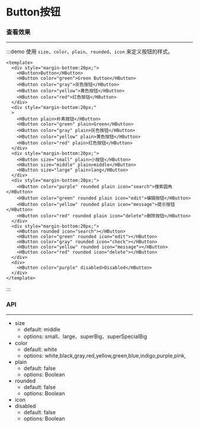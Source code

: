 # Button按钮 

### 查看效果
------
:::demo 使用 `size`、`color`、`plain`、`rounded`、`icon` 来定义按钮的样式。

```vue
<template>
  <div style="margin-bottom:20px;">
    <HButton>Button</HButton>
    <HButton color="green">Green Button</HButton>
    <HButton color="gray">灰色按钮</HButton>
    <HButton color="yellow">黄色按钮</HButton>
    <HButton color="red">红色按钮</HButton>
  </div>
  <div style="margin-bottom:20px;"
  >
    <HButton plain>朴素按钮</HButton>
    <HButton color="green" plain>Green</HButton>
    <HButton color="gray" plain>灰色按钮</HButton>
    <HButton color="yellow" plain>黄色按钮</HButton>
    <HButton color="red" plain>红色按钮</HButton>
  </div>
  <div style="margin-bottom:20px;">
    <HButton size="small" plain>小按钮</HButton>
    <HButton size="middle" plain>middle</HButton>
    <HButton size="large" plain>lang</HButton>
  </div>
  <div style="margin-bottom:20px;">
    <HButton color="purple" rounded plain icon="search">搜索圆角</HButton>
    <HButton color="green" rounded plain icon="edit">编辑按钮</HButton>
    <HButton color="yellow" rounded plain icon="message">提示按钮</HButton>
    <HButton color="red" rounded plain icon="delete">删除按钮</HButton>
  </div>
  <div style="margin-bottom:20px;">
    <HButton rounded icon="search"></HButton>
    <HButton color="green" rounded icon="edit"></HButton>
    <HButton color="gray" rounded icon="check"></HButton>
    <HButton color="yellow" rounded icon="message"></HButton>
    <HButton color="red" rounded icon="delete"></HButton>
  </div>
  <div>
    <HButton color="purple" disabled>Disabled</HButton>
  </div>
</template>
```

:::

### API
---
- size
  - default: middle
  - options: small、large、superBig、superSpecialBig
- color
  - default: white
  - options: white,black,gray,red,yellow,green,blue,indigo,purple,pink,
- plain
  - default: false
  - options: Boolean
- rounded
  - default: false
  - options: Boolean
- icon
- disabled
  - default: false
  - options: Boolean
